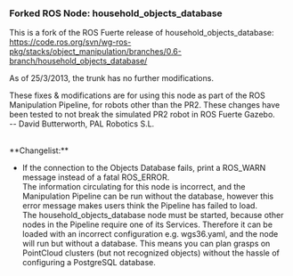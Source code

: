 ### Forked ROS Node: household_objects_database

This is a fork of the ROS Fuerte release of household_objects_database: <br>
https://code.ros.org/svn/wg-ros-pkg/stacks/object_manipulation/branches/0.6-branch/household_objects_database/

As of 25/3/2013, the trunk has no further modifications.

These fixes & modifications are for using this node as part of the ROS Manipulation Pipeline, for robots other than the PR2. These changes have been tested to not break the simulated PR2 robot in ROS Fuerte Gazebo. <br>
-- David Butterworth, PAL Robotics S.L.
<br>

<br>
**Changelist:**

 - If the connection to the Objects Database fails, print a ROS_WARN message instead of a fatal ROS_ERROR. <br>
The information circulating for this node is incorrect, and the Manipulation Pipeline can be run without the database, however this error message makes users think the Pipeline has failed to load. <br>
The household_objects_database node must be started, because other nodes in the Pipeline require one of its Services. Therefore it can be loaded with an incorrect configuration e.g. wgs36.yaml, and the node will run but without a database. This means you can plan grasps on PointCloud clusters (but not recognized objects) without the hassle of configuring a PostgreSQL database.


